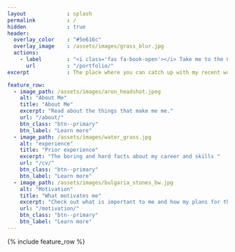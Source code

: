 ```yaml
---
layout             : splash
permalink          : /
hidden             : true
header:
  overlay_color    : "#5e616c"
  overlay_image    : /assets/images/grass_blur.jpg
  actions:
    - label        : "<i class='fas fa-book-open'></i> Take me to the Content!"
      url          : "/portfolio/"
excerpt            : The place where you can catch up with my recent work and see what I am all about. 

feature_row:
  - image_path: /assets/images/aron_headshot.jpeg
    alt: "About Me"
    title: "About Me"
    excerpt: "Read about the things that make me me."
    url: "/about/"
    btn_class: "btn--primary"
    btn_label: "Learn more"
  - image_path: /assets/images/water_grass.jpg
    alt: "experience"
    title: "Prior experience"
    excerpt: "The boring and hard facts about my career and skills "
    url: "/cv/"
    btn_class: "btn--primary"
    btn_label: "Learn more"
  - image_path: /assets/images/bulgaria_stones_bw.jpg
    alt: "Motivation"
    title: "What motivates me"
    excerpt: "Check out what is important to me and how my plans for the future look"
    url: "/motivation/"
    btn_class: "btn--primary"
    btn_label: "Learn more"      
---
```


{% include feature_row %}

